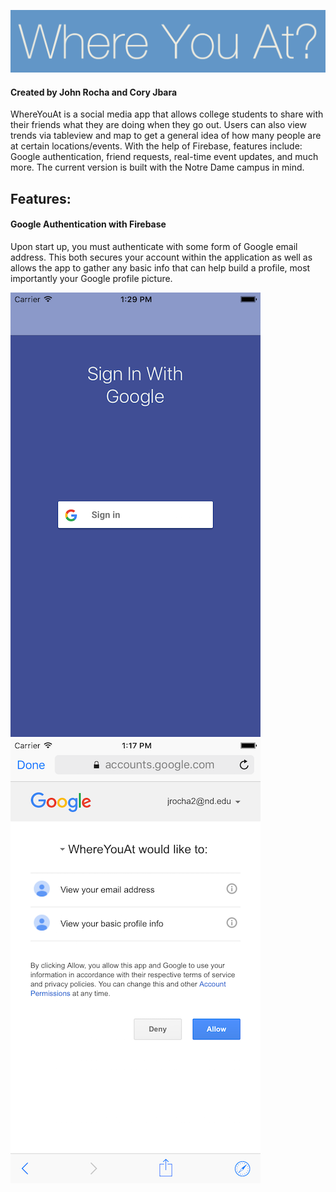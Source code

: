 ![Title](/documentation/readmeAssets/title.png)
#### Created by John Rocha and Cory Jbara

WhereYouAt is a social media app that allows college students to share with their friends what they are doing when they go out. Users can also view trends via tableview and map to get a general idea of how many people are at certain locations/events. With the help of Firebase, features include: Google authentication, friend requests, real-time event updates, and much more. The current version is built with the Notre Dame campus in mind. 

## Features:  
  
#### Google Authentication with Firebase
Upon start up, you must authenticate with some form of Google email address. This both secures your account within the application as well as allows the app to gather any basic info that can help build a profile, most importantly your Google profile picture.  

![auth1](/documentation/readmeAssets/auth1.png)
![auth2](/documentation/readmeAssets/auth2.png)
